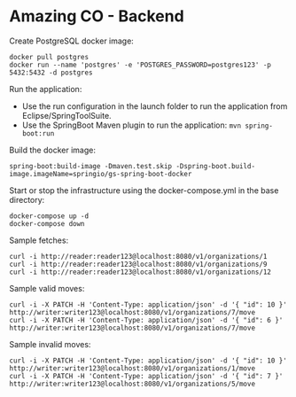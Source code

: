 # Amazing CO - Backend

Create PostgreSQL docker image:
```
docker pull postgres
docker run --name 'postgres' -e 'POSTGRES_PASSWORD=postgres123' -p 5432:5432 -d postgres
```

Run the application:
- Use the run configuration in the launch folder to run the application from Eclipse/SpringToolSuite.
- Use the SpringBoot Maven plugin to run the application: `mvn spring-boot:run`

Build the docker image:
```
spring-boot:build-image -Dmaven.test.skip -Dspring-boot.build-image.imageName=springio/gs-spring-boot-docker
```

Start or stop the infrastructure using the docker-compose.yml in the base directory:
```
docker-compose up -d
docker-compose down
```

Sample fetches:
```
curl -i http://reader:reader123@localhost:8080/v1/organizations/1
curl -i http://reader:reader123@localhost:8080/v1/organizations/9
curl -i http://reader:reader123@localhost:8080/v1/organizations/12
```

Sample valid moves:
```
curl -i -X PATCH -H 'Content-Type: application/json' -d '{ "id": 10 }' http://writer:writer123@localhost:8080/v1/organizations/7/move
curl -i -X PATCH -H 'Content-Type: application/json' -d '{ "id": 6 }' http://writer:writer123@localhost:8080/v1/organizations/7/move
```

Sample invalid moves:
```
curl -i -X PATCH -H 'Content-Type: application/json' -d '{ "id": 10 }' http://writer:writer123@localhost:8080/v1/organizations/1/move
curl -i -X PATCH -H 'Content-Type: application/json' -d '{ "id": 7 }' http://writer:writer123@localhost:8080/v1/organizations/5/move
```
